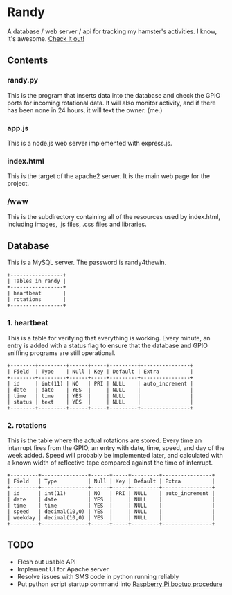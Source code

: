 # Randy
A database / web server / api for tracking my hamster's activities. I know, it's awesome. [Check it out!](http://www.randythehamster.com)

## Contents

### randy.py
This is the program that inserts data into the database and check the GPIO ports for incoming rotational data.
It will also monitor activity, and if there has been none in 24 hours, it will text the owner. (me.)

### app.js
This is a node.js web server implemented with express.js. 

### index.html
This is the target of the apache2 server. It is the main web page for the project.

### /www
This is the subdirectory containing all of the resources used by index.html, including images, .js files, .css files and libraries. 

## Database
This is a MySQL server. The password is randy4thewin.
```
+-----------------+
| Tables_in_randy |
+-----------------+
| heartbeat       |
| rotations       |
+-----------------+
```

### 1. heartbeat 
This is a table for verifying that everything is working. Every minute, an entry is added with a status flag to ensure that the database and GPIO sniffing programs are still operational. 
```
+--------+---------+------+-----+---------+----------------+
| Field  | Type    | Null | Key | Default | Extra          |
+--------+---------+------+-----+---------+----------------+
| id     | int(11) | NO   | PRI | NULL    | auto_increment |
| date   | date    | YES  |     | NULL    |                |
| time   | time    | YES  |     | NULL    |                |
| status | text    | YES  |     | NULL    |                |
+--------+---------+------+-----+---------+----------------+
```
### 2. rotations
This is the table where the actual rotations are stored. Every time an interrupt fires from the GPIO, an entry with date, time, speed, and day of the week added.
Speed will probably be implemented later, and calculated with a known width of reflective tape compared against the time of interrupt.
```
+---------+---------------+------+-----+---------+----------------+
| Field   | Type          | Null | Key | Default | Extra          |
+---------+---------------+------+-----+---------+----------------+
| id      | int(11)       | NO   | PRI | NULL    | auto_increment |
| date    | date          | YES  |     | NULL    |                |
| time    | time          | YES  |     | NULL    |                |
| speed   | decimal(10,0) | YES  |     | NULL    |                |
| weekday | decimal(10,0) | YES  |     | NULL    |                |
+---------+---------------+------+-----+---------+----------------+
```

## TODO
* Flesh out usable API
* Implement UI for Apache server
* Resolve issues with SMS code in python running reliably
* Put python script startup command into [Raspberry Pi bootup procedure](https://www.raspberrypi.org/documentation/linux/usage/rc-local.md)
